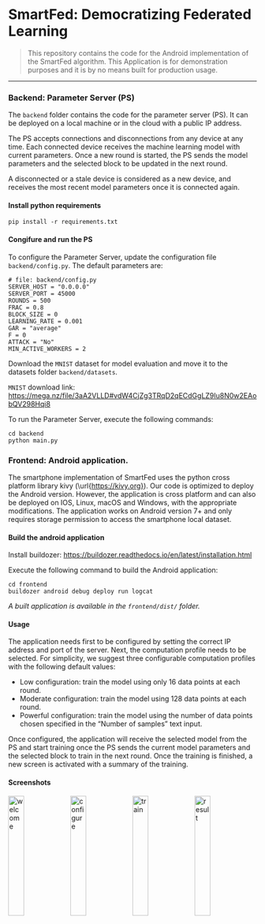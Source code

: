 # SmartFed: Democratizing Federated Learning

> This repository contains the code for the Android implementation of the SmartFed algorithm. This Application is for demonstration purposes and it is by no means built for production usage.

---

### **Backend**: Parameter Server (PS)

The `backend` folder contains the code for the parameter server (PS). It can be deployed on a local machine or in the cloud with a public IP address.

The PS accepts connections and disconnections from any device at any time. Each connected device receives the machine learning model with current parameters. Once a new round is started, the PS sends the model parameters and the selected block to be updated in the next round.

A disconnected or a stale device is considered as a new device, and receives the most recent model parameters once it is connected again.

#### Install python requirements

```
pip install -r requirements.txt
```

#### Congifure and run the PS

To configure the Parameter Server, update the configuration file `backend/config.py`. The default parameters are: 

```
# file: backend/config.py
SERVER_HOST = "0.0.0.0"
SERVER_PORT = 45000
ROUNDS = 500
FRAC = 0.8
BLOCK_SIZE = 0
LEARNING_RATE = 0.001
GAR = "average"
F = 0
ATTACK = "No"
MIN_ACTIVE_WORKERS = 2
```
Download the `MNIST` dataset for model evaluation and move it to the datasets folder `backend/datasets`.

`MNIST` download link: https://mega.nz/file/3aA2VLLD#vdW4CjZg3TRqD2qECdGgLZ9Iu8N0w2EAobQV298Hqi8



To run the Parameter Server, execute the following commands:

```
cd backend
python main.py
```



### **Frontend**: Android application.

The smartphone implementation of SmartFed uses the python cross platform library kivy (\url{https://kivy.org}). Our code is optimized to deploy the Android version. However, the application is cross platform and can also be deployed on IOS, Linux, macOS and Windows, with the appropriate modifications. The application works on Android version 7+ and only requires storage permission to access the smartphone local dataset.

#### Build the android application
Install buildozer: https://buildozer.readthedocs.io/en/latest/installation.html

Execute the following command to build the Android application:

```
cd frontend
buildozer android debug deploy run logcat
```

*A built application is available in the `frontend/dist/` folder.*

#### Usage

The application needs first to be configured by setting the correct IP address and port of the server. Next, the computation profile needs to be selected. For simplicity, we suggest three configurable computation profiles with the following default values:

- Low configuration: train the model using only 16 data points at each round.
- Moderate configuration: train the model using 128 data points at each round.
- Powerful configuration: train the model using the number of data points chosen specified in the “Number of samples” text input.

Once configured, the application will receive the selected model from the PS and start training once the PS sends the current model parameters and the selected block to train in the next round. Once the training is finished, a new screen is activated with a summary of the training.

#### Screenshots

<img src="https://tva1.sinaimg.cn/large/008i3skNgy1gr6q3b7lw9j30u01t0q6f.jpg" alt="welcome" width="25%" /><img src="https://tva1.sinaimg.cn/large/008i3skNgy1gr6q3q2lptj30u01t0q8w.jpg" alt="configure" width="25%" /><img src="https://tva1.sinaimg.cn/large/008i3skNgy1gr6q3ykheaj30u01t0tbh.jpg" alt="train" width="25%" /><img src="https://tva1.sinaimg.cn/large/008i3skNgy1gr6q43qb1gj60u01t0jvo02.jpg" alt="result" width="25%" />



